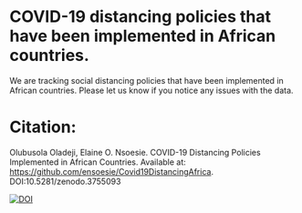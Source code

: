 # COVID-19 distancing policies that have been implemented in African countries. 

We are tracking social distancing policies that have been implemented in African countries. Please let us know if you notice any issues with the data.  


# Citation: 
Olubusola Oladeji, Elaine O. Nsoesie. COVID-19 Distancing Policies Implemented in African Countries. Available at: https://github.com/ensoesie/Covid19DistancingAfrica. DOI:10.5281/zenodo.3755093


<a href="https://zenodo.org/badge/latestdoi/256329597"><img src="https://zenodo.org/badge/256329597.svg" alt="DOI"></a>







